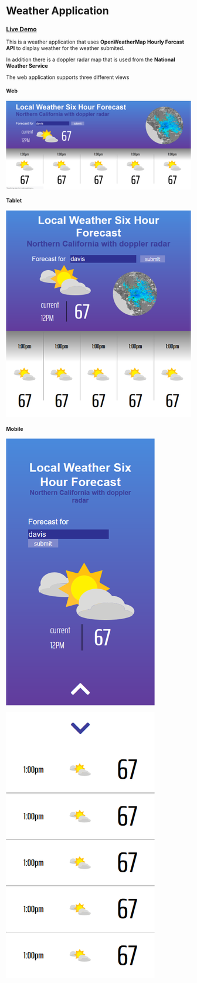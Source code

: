 # Weather Application

### [Live Demo](https://narayank97.github.io/Weather-App/)

This is a weather application that uses **OpenWeatherMap Hourly Forcast API** to display weather for the weather submited.

In addition there is a doppler radar map that is used from the **National Weather Service**

The web application supports three different views

#### Web

![alt text](imgs/web.png)

#### Tablet

![alt text](imgs/tablet.png)

#### Mobile

![alt text](imgs/mobile1.png)

![alt text](imgs/mobile2.png)
